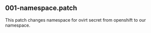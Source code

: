 ## 001-namespace.patch

This patch changes namespace for ovirt secret from openshift to our namespace.


